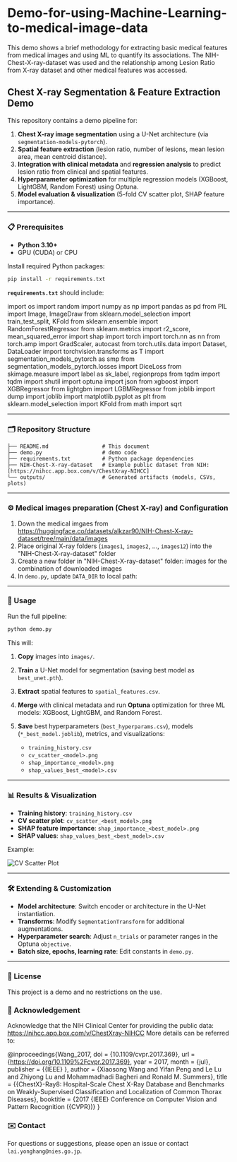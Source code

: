 # Demo-for-using-Machine-Learning-to-medical-image-data
This demo shows a brief methodology for extracting basic medical features from medical images and using ML to quantify its associations. The  NIH-Chest-X-ray-dataset was used and the relationship among Lesion Ratio from X-ray dataset and other medical features was accessed. 

## Chest X-ray Segmentation & Feature Extraction Demo

This repository contains a demo pipeline for:

1. **Chest X-ray image segmentation** using a U-Net architecture (via `segmentation-models-pytorch`).
2. **Spatial feature extraction** (lesion ratio, number of lesions, mean lesion area, mean centroid distance).
3. **Integration with clinical metadata** and **regression analysis** to predict lesion ratio from clinical and spatial features.
4. **Hyperparameter optimization** for multiple regression models (XGBoost, LightGBM, Random Forest) using Optuna.
5. **Model evaluation & visualization** (5-fold CV scatter plot, SHAP feature importance).

---

### 📋 Prerequisites

* **Python 3.10+**
* GPU (CUDA) or CPU

Install required Python packages:

```bash
pip install -r requirements.txt
```

**`requirements.txt`** should include:

import os
import random
import numpy as np
import pandas as pd
from PIL import Image, ImageDraw
from sklearn.model_selection import train_test_split, KFold
from sklearn.ensemble import RandomForestRegressor
from sklearn.metrics import r2_score, mean_squared_error
import shap
import torch
import torch.nn as nn
from torch.amp import GradScaler, autocast
from torch.utils.data import Dataset, DataLoader
import torchvision.transforms as T
import segmentation_models_pytorch as smp
from segmentation_models_pytorch.losses import DiceLoss
from skimage.measure import label as sk_label, regionprops
from tqdm import tqdm
import shutil
import optuna
import json
from xgboost import XGBRegressor
from lightgbm import LGBMRegressor
from joblib import dump
import joblib
import matplotlib.pyplot as plt
from sklearn.model_selection import KFold
from math import sqrt

---

### 🗂 Repository Structure

```
├── README.md                 # This document
├── demo.py                   # demo code
├── requirements.txt          # Python package dependencies
├── NIH-Chest-X-ray-dataset   # Example public dataset from NIH: [https://nihcc.app.box.com/v/ChestXray-NIHCC]
└── outputs/                  # Generated artifacts (models, CSVs, plots)
```

---

### ⚙️ Medical images preparation (Chest X-ray) and Configuration

1. Down the medical imgaes from https://huggingface.co/datasets/alkzar90/NIH-Chest-X-ray-dataset/tree/main/data/images
2. Place original X-ray folders (`images1`, `images2`, ..., `images12`) into the "NIH-Chest-X-ray-dataset" folder
3. Create a new folder in "NIH-Chest-X-ray-dataset" folder: images for the combination of downloaded images
4. In `demo.py`, update `DATA_DIR` to local path:

---

### 🚀 Usage

Run the full pipeline:

```bash
python demo.py
```

This will:

1. **Copy** images into `images/`.
2. **Train** a U-Net model for segmentation (saving best model as `best_unet.pth`).
3. **Extract** spatial features to `spatial_features.csv`.
4. **Merge** with clinical metadata and run **Optuna** optimization for three ML models: XGBoost, LightGBM, and Random Forest.
5. **Save** best hyperparameters (`best_hyperparams.csv`), models (`*_best_model.joblib`), metrics, and visualizations:

   * `training_history.csv`
   * `cv_scatter_<model>.png`
   * `shap_importance_<model>.png`
   * `shap_values_best_<model>.csv`

---

### 📊 Results & Visualization

* **Training history**: `training_history.csv`
* **CV scatter plot**: `cv_scatter_<best_model>.png`
* **SHAP feature importance**: `shap_importance_<best_model>.png`
* **SHAP values**: `shap_values_best_<best_model>.csv`

Example:

![CV Scatter Plot](outputs/cv_scatter_xgb.png)

---

### 🛠️ Extending & Customization

* **Model architecture**: Switch encoder or architecture in the U-Net instantiation.
* **Transforms**: Modify `SegmentationTransform` for additional augmentations.
* **Hyperparameter search**: Adjust `n_trials` or parameter ranges in the Optuna `objective`.
* **Batch size, epochs, learning rate**: Edit constants in `demo.py`.

---

### 📜 License

This project is a demo and no restrictions on the use. 

### 📜 Acknowledgement

Acknowledge that the NIH Clinical Center for providing the public data: https://nihcc.app.box.com/v/ChestXray-NIHCC
More details can be referred to: 
 
 @inproceedings{Wang_2017,
    doi = {10.1109/cvpr.2017.369},
    url = {https://doi.org/10.1109%2Fcvpr.2017.369},
    year = 2017,
    month = {jul},
    publisher = {{IEEE}
},
    author = {Xiaosong Wang and Yifan Peng and Le Lu and Zhiyong Lu and Mohammadhadi Bagheri and Ronald M. Summers},
    title = {{ChestX}-Ray8: Hospital-Scale Chest X-Ray Database and Benchmarks on Weakly-Supervised Classification and Localization of Common Thorax Diseases},
    booktitle = {2017 {IEEE} Conference on Computer Vision and Pattern Recognition ({CVPR})}
}


### ✉️ Contact

For questions or suggestions, please open an issue or contact `lai.yonghang@nies.go.jp`.


